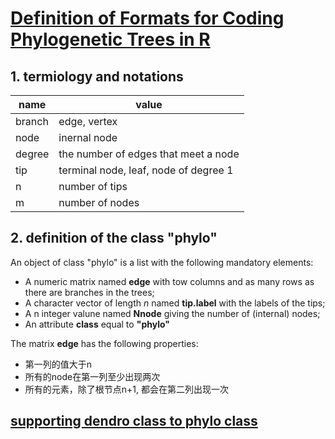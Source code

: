 # [Definition of Formats for Coding Phylogenetic Trees in R](http://ape-package.ird.fr/misc/FormatTreeR_24Oct2012.pdf)

## 1. termiology and notations

| name|value|
| ----------- | ----------- |
| branch | edge, vertex |
| node   | inernal node |
| degree | the number of edges that meet a node |
| tip   | terminal node, leaf, node of degree 1 |
| n    | number of tips |
| m    | number of nodes |

## 2. definition of the class "phylo"

An object of class "phylo" is a list with the following mandatory elements:
* A numeric matrix named **edge** with tow columns and as many rows as there are branches in the trees; 
* A character vector of length *n* named **tip.label** with the labels of the tips; 
* A n integer valune named **Nnode** giving the number of (internal) nodes; 
* An attribute **class** equal to **"phylo"**

The matrix **edge** has the following properties:
* 第一列的值大于n
* 所有的node在第一列至少出现两次
* 所有的元素，除了根节点n+1, 都会在第二列出现一次

##  [supporting dendro class to phylo class](https://github.com/YuLab-SMU/treeio/pull/95)